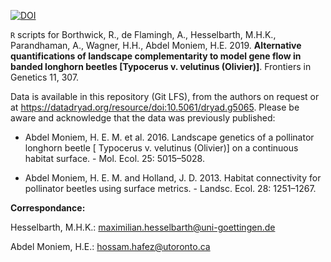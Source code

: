 [![DOI](https://zenodo.org/badge/DOI/10.3389/fgene.2020.00307.svg)](https://doi.org/10.3389/fgene.2020.00307)

`R` scripts for Borthwick, R., de Flamingh, A., Hesselbarth, M.H.K., Parandhaman, A., Wagner, H.H., Abdel Moniem, H.E. 2019. **Alternative quantifications of landscape complementarity to model gene flow in banded longhorn beetles [Typocerus v. velutinus (Olivier)]**. Frontiers in Genetics 11, 307.

Data is available in this repository (Git LFS), from the authors on request or at <https://datadryad.org/resource/doi:10.5061/dryad.g5065>. Please be aware and acknowledge that the data was previously published: 

  * Abdel Moniem, H. E. M. et al. 2016. Landscape genetics of a pollinator longhorn beetle [ Typocerus v. velutinus (Olivier)] on a continuous habitat surface. -
  Mol. Ecol. 25: 5015–5028.

  * Abdel Moniem, H. E. M. and Holland, J. D. 2013. Habitat connectivity for pollinator beetles using surface metrics. - Landsc. Ecol. 28: 1251–1267.

**Correspondance:**

Hesselbarth, M.H.K.: maximilian.hesselbarth@uni-goettingen.de

Abdel Moniem, H.E.: hossam.hafez@utoronto.ca
